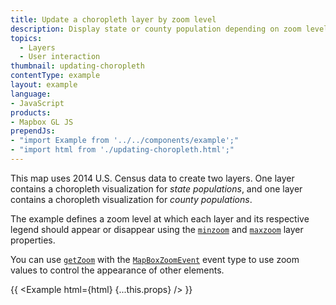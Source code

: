 ```yaml
---
title: Update a choropleth layer by zoom level
description: Display state or county population depending on zoom level.
topics:
  - Layers
  - User interaction
thumbnail: updating-choropleth
contentType: example
layout: example
language:
- JavaScript
products:
- Mapbox GL JS
prependJs:
- "import Example from '../../components/example';"
- "import html from './updating-choropleth.html';"
---
```


This map uses 2014 U.S. Census data to create two layers. One layer contains a choropleth visualization for _state populations_, and one layer contains a choropleth visualization for _county populations_. 

The example defines a zoom level at which each layer and its respective legend should appear or disappear using the [`minzoom`](/mapbox-gl-js/style-spec/layers/#minzoom) and [`maxzoom`](/mapbox-gl-js/style-spec/layers/#maxzoom) layer properties.

You can use [`getZoom`](/mapbox-gl-js/api/map/#map#getzoom) with the [`MapBoxZoomEvent`](/mapbox-gl-js/api/events/#mapboxzoomevent) event type to use zoom values to control the appearance of other elements. 

{{ <Example html={html} {...this.props} /> }}
